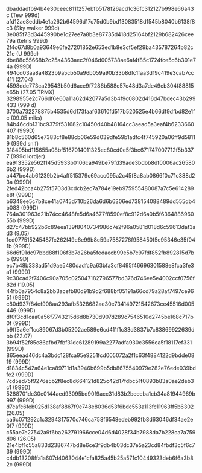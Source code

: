 dbaddadfb94b4e30ceec811f257ebfb5178f26acd1c36fc312127b998e66a43c (Tew 999d)
afd12ae8eddb4e1a262b64596d17c75d0b9bd13083518d1545b8040b6138f8c3 (Sky walker 999d)
3e085f73d3445990be1c27ee7a8b3e87735d418d25164bf2129b682426cee79a (tetris 999d)
2f4c67d8b0a93649e6fe27201852e653ed1b8e3cf5ef29ba435787264b82c21e (U 999d)
dbe88d55668b2c25a4363aec2f046d005738ae6af4f85c1724fce5c6b301e74a (999D)
494cd03aa8a4823b9a5cb50a96b059a90b33b8dfc1faa3d19c419e3cab7cc411 (27.04)
4598dde773ca29543b50d6ace9f7286b588e57e48d3a7de49eb304f88815e65b (27.05 TRMX)
3298955e2c766df6e60a11a62d42077a5d3b4f9c0802d416d47bdec43b299433 (999 d)
3700a732278875b4535d6d173faaf63610fd517b520525e4b66df9dfbd82e1fc (09.05 miks)
84b46cdb131bc9379f531682c10450d40b48164cc3aead5a3eaf4b6233660407 (999D)
81b8c560d65e7383cf8e88cb06e59d039dfe59b1adfc4f745920a06ff9d58119 (999d snif)
318495bd115655a08bf5167014011325ec80cd0e5f3bc671747007712f5b3377 (999d lordjer)
ea913352e562f145d5933b0106ca949be79fd39ade3bdbb8df0006ac265806b2 (999D)
a447be4ab6f239b2b4aff515379c69acc095a2c45f8a8ab0866f0c71c388d23a (999D)
2fed42bca4b275f5703d3cdcb2ec7a784e19eb975955480087a7c5e614289e8f (999D)
b6348ee5c7b8ce41a0745d710b26da6d6b6306ed738154088489dd555db4b083 (999D)
764a301963d21b74cc4648fe5d6a4677f8590ef8c912d6a0b5f636488696055b (999D)
d27c47bb922b6c89eea139f8040734986c7e2f96a0581d018d6c59613daf3ad3 (9.05)
1cd077515245487fc262f49e6e99b8c59a7587276f958450f5e95346e35f041b (999D)
66d6f91dc97bbd88f106f3b7d26ba5fedaecb99e5b7c97fdf852fb892815d7bb (999D)
ec7b48b338ad51d9ae5480dadfc9a63bfa3cf8495f46696301588e8fca3fe3a1 (999D)
9c30cad2f7406c90a705c025047182796577bd376d746ee5e4002ccf0756f82d (19.05)
44fb6a7954c8a2bb3acefb80d91b9d2f688bf05191a66cd79a28af7497ce965f (999D)
c80d937f84ef908aa293afb5328682ae30e734149721542673ce45516d005446 (999D)
df0f3cd1caa0a56f7743215d6d8b730d907d289c7546510d2745be168c717b0f (999D)
b9ff5a6ef1cc89067d3b05202ae589e6cd411f1c33d3837b7c83869922639dbb (22.07)
3b94f52f85c86afbd7fbf31dc61289199a2277adfa930c3556ca5f18117ef331 (999D)
865eead46dc4a3bdc128fca95e9251fcd005072a2f1c63f4884122d9bdde0819 (999D)
d1834c542a64e1ca89711d1a3946b699b5db8675540979e282e76ede039bdfe2 (999D)
7cd5ed75f9276e5b2f8ec8d664121d825c42d17fdbc51f0893b83a0ae2deb3c1 (999D)
5288701dc30e0144aed93095bd90f9acc31d83b2beeeba1cb34a81944969b997 (999D)
d7cafc6feb025d138af8867f9e748e8036d53f6bdc553a113fc11963ff5b6302 (26.05)
ca6c071292c1c3294317570c746ca758f6548edeb992fb8d63046df34ae2e0f7 (999D)
c55ae7e27542a9f6ba262791966cce04d6d4028f34b7988da7b228ca7a759d06 (26.05)
21e4bf1c55a833d2386747bd8e6ce3f9db4b03dc37e5a23cd84fbdf3c5f6c739 (999D)
c4db13208ffa1a607d4063044e1cfa825a45b25a571c10449323deb6f6a3b82c (999D)
